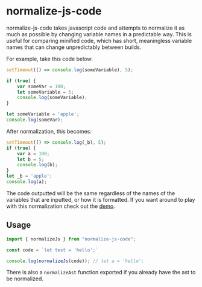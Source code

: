 # normalize-js-code

normalize-js-code takes javascript code and attempts to normalize it as much as possible by changing variable names in a predictable way. This is useful for comparing minified code, which has short, meaningless variable names that can change unpredictably between builds.

For example, take this code below:
```js
setTimeout(() => console.log(someVariable), 5);

if (true) {
    var someVar = 100;
    let someVariable = 5;
    console.log(someVariable);
}

let someVariable = 'apple';
console.log(someVar);
```
After normalization, this becomes:
```js
setTimeout(() => console.log(_b), 5);
if (true) {
    var a = 100;
    let b = 5;
    console.log(b);
}
let _b = 'apple';
console.log(a);
```

The code outputted will be the same regardless of the names of the variables that are inputted, or how it is formatted. If you want around to play with this normalization check out the [demo](https://thelazysquid.github.io/normalize-js-code).

## Usage

```js
import { normalizeJs } from "normalize-js-code";

const code = `let test = 'hello';`

console.log(normalizeJs(code)); // let a = 'hello';
```

There is also a `normalizeAst` function exported if you already have the ast to be normalized.